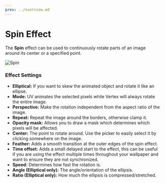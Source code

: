 ```yaml
---
prev: ../overview.md
---
```

# Spin Effect

The **Spin** effect can be used to continuously rotate parts of an image around its center or a specified point.

![Spin](/wallpaper-engine-docs/img/effects/Spin.gif)

### Effect Settings

* **Elliptical:** If you want to skew the animated object and rotate it like an ellipse.
* **Mode:** UV animates the selected pixels while Vertex will always rotate the entire image.
* **Perspective:** Make the rotation independent from the aspect ratio of the image.
* **Repeat:** Repeat the image around the borders, otherwise clamp it.
* **Opacity mask:** Allows you to draw a mask which determines which pixels will be affected.
* **Center:** The point to rotate around. Use the picker to easily select it by clicking somewhere on the image.
* **Feather:** Adds a smooth transition at the outer edges of the spin effect.
* **Time offset:** Adds a small delayed start to the effect, this can be useful if you are using the effect multiple times throughout your wallpaper and want to ensure they are not synchronized.
* **Speed:** Determines how fast the rotation is.
* **Angle (Elliptical only):** The angle/orientation of the ellipsis.
* **Ratio (Elliptical only):** How much the ellipsis is compressed/stretched.